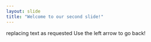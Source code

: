```yaml
---
layout: slide
title: "Welcome to our second slide!"
---
```

replacing text as requested
Use the left arrow to go back!
